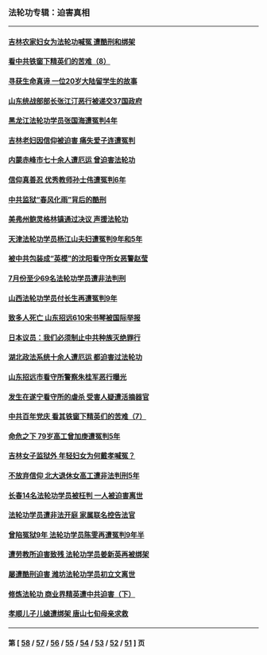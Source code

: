 ### 法轮功专辑：迫害真相
---
#### [吉林农家妇女为法轮功喊冤 遭酷刑和绑架](../../pages/nf4379/n13150518.md?08110430) 
#### [看中共铁窗下精英们的苦难（8）](../../pages/nf4379/n13149851.md?08110430) 
#### [寻获生命真谛 一位20岁大陆留学生的故事](../../pages/nf4379/n13151318.md?08110430) 
#### [山东统战部部长张江汀恶行被递交37国政府](../../pages/nf4379/n13143951.md?08110430) 
#### [黑龙江法轮功学员张国海遭冤判4年](../../pages/nf4379/n13148298.md?08110430) 
#### [吉林老妇因信仰被迫害 痛失爱子连遭冤判](../../pages/nf4379/n13149630.md?08110430) 
#### [内蒙赤峰市七十余人遭厄运 曾迫害法轮功](../../pages/nf4379/n13148027.md?08110430) 
#### [信仰真善忍 优秀教师孙士伟遭冤判6年](../../pages/nf4379/n13147752.md?08110430) 
#### [中共监狱“春风化雨”背后的酷刑](../../pages/nf4379/n13147504.md?08110430) 
#### [美弗州鲍灵格林镇通过决议 声援法轮功](../../pages/nf4379/n13146829.md?08110430) 
#### [天津法轮功学员杨江山夫妇遭冤判9年和5年](../../pages/nf4379/n13144588.md?08110430) 
#### [被中共包装成“英模”的沈阳看守所女恶警赵莹](../../pages/nf4379/n13141183.md?08110430) 
#### [7月份至少69名法轮功学员遭非法判刑](../../pages/nf4379/n13140630.md?08110430) 
#### [山西法轮功学员付长生再遭冤判9年](../../pages/nf4379/n13139126.md?08110430) 
#### [致多人死亡 山东招远610宋书琴被国际举报](../../pages/nf4379/n13138249.md?08110430) 
#### [日本议员：我们必须制止中共种族灭绝罪行](../../pages/nf4379/n13136482.md?08110430) 
#### [湖北政法系统十余人遭厄运 都迫害过法轮功](../../pages/nf4379/n13135724.md?08110430) 
#### [山东招远市看守所警察朱桂军恶行曝光](../../pages/nf4379/n13133864.md?08110430) 
#### [发生在遂宁看守所的虐杀 受害人疑遭活摘器官](../../pages/nf4379/n13133093.md?08110430) 
#### [中共百年党庆 看其铁窗下精英们的苦难（7）](../../pages/nf4379/n13129843.md?08110430) 
#### [命危之下 79岁高工曾加庚遭冤判5年](../../pages/nf4379/n13130971.md?08110430) 
#### [吉林女子监狱外 年轻妇女为何戴孝喊冤？](../../pages/nf4379/n13130358.md?08110430) 
#### [不放弃信仰 北大退休女高工遭非法判刑5年](../../pages/nf4379/n13129651.md?08110430) 
#### [长春14名法轮功学员被枉判 一人被迫害离世](../../pages/nf4379/n13128451.md?08110430) 
#### [法轮功学员遭非法开庭 家属联名控告法官](../../pages/nf4379/n13128279.md?08110430) 
#### [曾陷冤狱9年 法轮功学员陈雯再遭冤判9年半](../../pages/nf4379/n13125244.md?08110430) 
#### [遭劳教所迫害致残 法轮功学员姜新英再被绑架](../../pages/nf4379/n13125160.md?08110430) 
#### [屡遭酷刑迫害 潍坊法轮功学员初立文离世](../../pages/nf4379/n13124744.md?08110430) 
#### [修炼法轮功 商业界精英遭中共迫害（下）](../../pages/nf4379/n13124311.md?08110430) 
#### [孝顺儿子儿媳遭绑架 唐山七旬母亲求救](../../pages/nf4379/n13122530.md?08110430) 

---
#### 第 [ [58](./58.md?08110430) / [57](./57.md?08110430) / [56](./56.md?08110430) / [55](./55.md?08110430) / [54](./54.md?08110430) / [53](./53.md?08110430) / [52](./52.md?08110430) / [51](./51.md?08110430) ] 页
